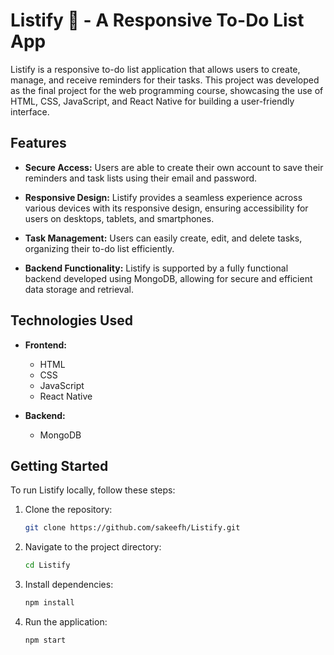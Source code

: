 # Listify 📘 - A Responsive To-Do List App

Listify is a responsive to-do list application that allows users to create, manage, and receive reminders for their tasks. This project was developed as the final project for the web programming course, showcasing the use of HTML, CSS, JavaScript, and React Native for building a user-friendly interface.

## Features

- **Secure Access:** Users are able to create their own account to save their reminders and task lists using their email and password.

- **Responsive Design:** Listify provides a seamless experience across various devices with its responsive design, ensuring accessibility for users on desktops, tablets, and smartphones.

- **Task Management:** Users can easily create, edit, and delete tasks, organizing their to-do list efficiently.

- **Backend Functionality:** Listify is supported by a fully functional backend developed using MongoDB, allowing for secure and efficient data storage and retrieval.

## Technologies Used

- **Frontend:**
  - HTML
  - CSS
  - JavaScript
  - React Native

- **Backend:**
  - MongoDB

## Getting Started

To run Listify locally, follow these steps:

1. Clone the repository:
   ```bash
   git clone https://github.com/sakeefh/Listify.git

2. Navigate to the project directory:
   ```bash
   cd Listify

3. Install dependencies:
   ```bash
   npm install

4. Run the application:
   ```bash
   npm start
